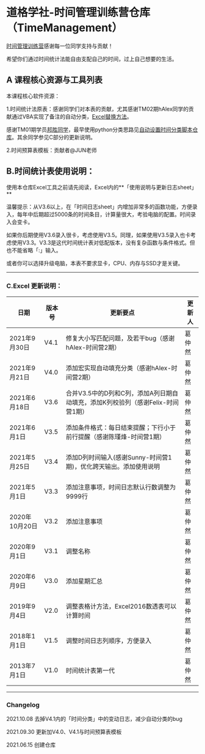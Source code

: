 # 道格学社-时间管理训练营仓库（TimeManagement）

[时间管理训练营](https://app8ItcpMEv8540.h5.xiaoeknow.com)感谢每一位同学支持与贡献！

希望你们通过时间统计法能自由支配自己的时间，过上自己想要的生活。

## A 课程核心资源与工具列表

本课程核心软件资源：

1.时间统计法原表：感谢同学们对本表的贡献，尤其感谢TM02期hAlex同学的贡献通过VBA实现了备注的自动分类，[Excel替换方法](https://note.youdao.com/ynoteshare/index.html?id=486a3c0918a0b1cde39e77b4448ab9e6&type=note&_time=1632325573492)。

感谢TM01期学员[邦胜同学](https://github.com/Bancine)，最早使用python分类思路见[自动设置时间分类脚本仓库](https://github.com/Bancine/time_auto_classification)。其余同学参见C部分的更新说明。

2.时间预算表模板：贡献者@JUN老师

## B.时间统计表使用说明：
使用本仓库Excel工具之前请先阅读，Excel内的**「使用说明与更新日志sheet」**

温馨提示：从V3.6以上，在「时间日志sheet」内增加非常多的函数功能，方便录入，每年中后期超过5000条的时间条目，计算量很大，考验电脑的配置。时间录入会变卡。

如果你后期使用V3.6录入很卡，考虑使用V3.5。同理，如果使用V3.5录入也卡考虑使用V3.3。V3.3是这代时间统计表对低配版本，没有复杂函数与条件格式。但也不能省略「:」输入。

或者你可以选择升级电脑，本表不要求显卡，CPU、内存与SSD才是关键。

---

### C.Excel 更新说明：

| 日期           | 版本号 | 更新要点                                                     | 更新人 |
| -------------- | ------ | ------------------------------------------------------------ | ------ |
| 2021年9月30日  | V4.1   | 修复大小写匹配问题，及若干bug（感谢hAlex-时间营2期）         | 葛仲然 |
| 2021年9月21日  | V4.0   | 添加宏实现自动填充分类（感谢hAlex-时间营2期）                | 葛仲然 |
| 2021年6月18日  | V3.6   | 合并V3.5中的D列和C列，添加A列日期自动填充，添加K列校验列（感谢Felix-时间营1期） | 葛仲然 |
| 2021年6月1日   | V3.5   | 添加条件格式：每日结束提醒；下行小于前行提醒（感谢陈瑾烽-时间营1期） | 葛仲然 |
| 2021年5月25日  | V3.4   | 添加D列时间输入(感谢Sunny-时间营1期)，优化跨天输出。添加使用说明 | 葛仲然 |
| 2021年5月1日   | V3.3   | 添加注意事项，时间日志默认行数调整为9999行                   | 葛仲然 |
| 2020年10月20日 | V3.2   | 添加注意事项                                                 | 葛仲然 |
| 2020年9月1日   | V3.1   | 调整名称                                                     | 葛仲然 |
| 2020年6月9日   | V3.0   | 添加星期汇总                                                 | 葛仲然 |
| 2019年9月4日   | V2.0   | 调整表格计方法，Excel2016数透表可以计算时间                  | 葛仲然 |
| 2018年1月1日   | V1.5   | 调整时间日志列顺序，方便录入                                 | 葛仲然 |
| 2013年7月1日   | V1.0   | 时间统计表第一代                                             | 葛仲然 |

---

### Changelog

2021.10.08 去掉V4.1内的「时间分类」中的变动日志，减少自动分类的bug

2021.09.30 更新加V4.0、V4.1与时间预算表模板

2021.06.15 创建仓库
